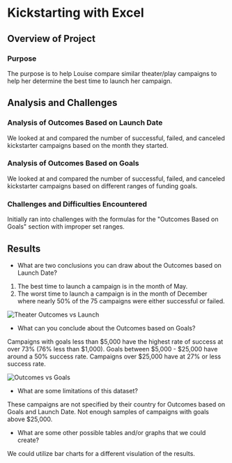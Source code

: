 # Kickstarting with Excel

## Overview of Project

### Purpose

The purpose is to help Louise compare similar theater/play campaigns to help her determine the best time to launch her campaign. 

## Analysis and Challenges

### Analysis of Outcomes Based on Launch Date

We looked at and compared the number of successful, failed, and canceled kickstarter campaigns based on the month they started. 

### Analysis of Outcomes Based on Goals

We looked at and compared the number of successful, failed, and canceled kickstarter campaigns based on different ranges of funding goals. 

### Challenges and Difficulties Encountered

Initially ran into challenges with the formulas for the "Outcomes Based on Goals" section with improper set ranges. 

## Results

- What are two conclusions you can draw about the Outcomes based on Launch Date?

1. The best time to launch a campaign is in the month of May. 
2. The worst time to launch a campaign is in the month of December where nearly 50% of the 75 campaigns were either successful or failed.

![Theater Outcomes vs Launch](RyanWhited/kickstarter-analysis/Theater_Outcomes_vs_Launch.png)   

- What can you conclude about the Outcomes based on Goals?

Campaigns with goals less than $5,000 have the highest rate of success at over 73% (76% less than $1,000). 
Goals between $5,000 - $25,000 have around a 50% success rate.
Campaigns over $25,000 have at 27% or less success rate. 

![Outcomes vs Goals](RyanWhited/kickstarter-analysis/Outcomes_vs_Goals.png)

- What are some limitations of this dataset?

These campaigns are not specified by their country for Outcomes based on Goals and Launch Date. 
Not enough samples of campaigns with goals above $25,000.

- What are some other possible tables and/or graphs that we could create?

We could utilize bar charts for a different visulation of the results.
